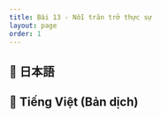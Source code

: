 ```yaml
---
title: Bài 13 - Nỗi trăn trở thực sự
layout: page
order: 1
---
```


## 📖 日本語

## 📘 Tiếng Việt (Bản dịch)
